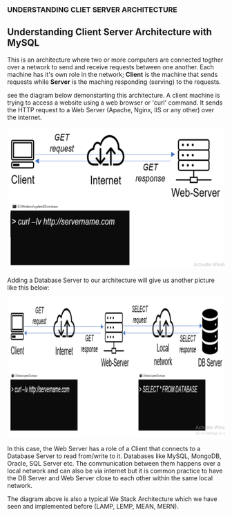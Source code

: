 ### UNDERSTANDING CLIET SERVER ARCHITECTURE

## Understanding Client Server Architecture with MySQL

This is an architecture where two or more computers are connected togther over a network to send and receive requests between one another. Each machine has it's own role in the network; **Client** is the machine that sends requests while **Server** is the maching responding (serving) to the requests.

see the diagram below demonstarting this architecture. A client machine is trying to access a website using a web browser or 'curl' command. It sends the HTTP request to a Web Server (Apache, Nginx, IIS or any other) over the internet.

![alt text](<Images/client server architecture.png>)

Adding a Database Server to our architecture will give us another picture like this below:

![alt text](<Images/client server archi with DB.png>)

In this case, the Web Server has a role of a Client that connects to a Database Server to read from/write to it. Databases like MySQL, MongoDB, Oracle, SQL Server etc. The communication between them happens over a local network and can also be via internet but it is common practice to have the DB Server and Web Server close to each other within the same local network.

The diagram above is also a typical We Stack Architecture which we have seen and implemented before (LAMP, LEMP, MEAN, MERN).
